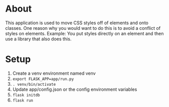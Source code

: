 # About

This application is used to move
 CSS styles off of elements and onto
 classes. One reason why you would
 want to do this is to avoid a conflict
 of styles on elements. Example: You
 put styles directly on an element and
 then use a library that also does
 this.

# Setup

1. Create a venv environment named venv
2. `export FLASK_APP=app/run.py`
3. `. venv/bin/activate`
4. Update app/config.json or the config 
environment variables
5. `flask initdb`
6. `flask run`